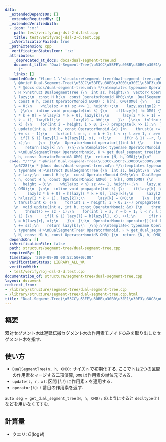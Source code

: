 ```yaml
---
data:
  _extendedDependsOn: []
  _extendedRequiredBy: []
  _extendedVerifiedWith:
  - icon: ':x:'
    path: test/verify/aoj-dsl-2-d.test.cpp
    title: test/verify/aoj-dsl-2-d.test.cpp
  _isVerificationFailed: true
  _pathExtension: cpp
  _verificationStatusIcon: ':x:'
  attributes:
    _deprecated_at_docs: docs/dual-segment-tree.md
    document_title: "Dual-Segment-Tree(\u53CC\u5BFE\u30BB\u30B0\u30E1\u30F3\u30C8\u6728\
      )"
    links: []
  bundledCode: "#line 1 \"structure/segment-tree/dual-segment-tree.cpp\"\n/**\n *\
    \ @brief Dual-Segment-Tree(\u53CC\u5BFE\u30BB\u30B0\u30E1\u30F3\u30C8\u6728)\n\
    \ * @docs docs/dual-segment-tree.md\n */\ntemplate< typename OperatorMonoid, typename\
    \ H >\nstruct DualSegmentTree {\n  int sz, height;\n  vector< OperatorMonoid >\
    \ lazy;\n  const H h;\n  const OperatorMonoid OM0;\n\n  DualSegmentTree(int n,\
    \ const H h, const OperatorMonoid &OM0) : h(h), OM0(OM0) {\n    sz = 1;\n    height\
    \ = 0;\n    while(sz < n) sz <<= 1, height++;\n    lazy.assign(2 * sz, OM0);\n\
    \  }\n\n  inline void propagate(int k) {\n    if(lazy[k] != OM0) {\n      lazy[2\
    \ * k + 0] = h(lazy[2 * k + 0], lazy[k]);\n      lazy[2 * k + 1] = h(lazy[2 *\
    \ k + 1], lazy[k]);\n      lazy[k] = OM0;\n    }\n  }\n\n  inline void thrust(int\
    \ k) {\n    for(int i = height; i > 0; i--) propagate(k >> i);\n  }\n\n  void\
    \ update(int a, int b, const OperatorMonoid &x) {\n    thrust(a += sz);\n    thrust(b\
    \ += sz - 1);\n    for(int l = a, r = b + 1; l < r; l >>= 1, r >>= 1) {\n    \
    \  if(l & 1) lazy[l] = h(lazy[l], x), ++l;\n      if(r & 1) --r, lazy[r] = h(lazy[r],\
    \ x);\n    }\n  }\n\n  OperatorMonoid operator[](int k) {\n    thrust(k += sz);\n\
    \    return lazy[k];\n  }\n};\n\ntemplate< typename OperatorMonoid, typename H\
    \ >\nDualSegmentTree< OperatorMonoid, H > get_dual_segment_tree(int N, const H&\
    \ h, const OperatorMonoid& OM0) {\n  return {N, h, OM0};\n}\n"
  code: "/**\n * @brief Dual-Segment-Tree(\u53CC\u5BFE\u30BB\u30B0\u30E1\u30F3\u30C8\
    \u6728)\n * @docs docs/dual-segment-tree.md\n */\ntemplate< typename OperatorMonoid,\
    \ typename H >\nstruct DualSegmentTree {\n  int sz, height;\n  vector< OperatorMonoid\
    \ > lazy;\n  const H h;\n  const OperatorMonoid OM0;\n\n  DualSegmentTree(int\
    \ n, const H h, const OperatorMonoid &OM0) : h(h), OM0(OM0) {\n    sz = 1;\n \
    \   height = 0;\n    while(sz < n) sz <<= 1, height++;\n    lazy.assign(2 * sz,\
    \ OM0);\n  }\n\n  inline void propagate(int k) {\n    if(lazy[k] != OM0) {\n \
    \     lazy[2 * k + 0] = h(lazy[2 * k + 0], lazy[k]);\n      lazy[2 * k + 1] =\
    \ h(lazy[2 * k + 1], lazy[k]);\n      lazy[k] = OM0;\n    }\n  }\n\n  inline void\
    \ thrust(int k) {\n    for(int i = height; i > 0; i--) propagate(k >> i);\n  }\n\
    \n  void update(int a, int b, const OperatorMonoid &x) {\n    thrust(a += sz);\n\
    \    thrust(b += sz - 1);\n    for(int l = a, r = b + 1; l < r; l >>= 1, r >>=\
    \ 1) {\n      if(l & 1) lazy[l] = h(lazy[l], x), ++l;\n      if(r & 1) --r, lazy[r]\
    \ = h(lazy[r], x);\n    }\n  }\n\n  OperatorMonoid operator[](int k) {\n    thrust(k\
    \ += sz);\n    return lazy[k];\n  }\n};\n\ntemplate< typename OperatorMonoid,\
    \ typename H >\nDualSegmentTree< OperatorMonoid, H > get_dual_segment_tree(int\
    \ N, const H& h, const OperatorMonoid& OM0) {\n  return {N, h, OM0};\n}\n"
  dependsOn: []
  isVerificationFile: false
  path: structure/segment-tree/dual-segment-tree.cpp
  requiredBy: []
  timestamp: '2020-09-08 00:52:50+09:00'
  verificationStatus: LIBRARY_ALL_WA
  verifiedWith:
  - test/verify/aoj-dsl-2-d.test.cpp
documentation_of: structure/segment-tree/dual-segment-tree.cpp
layout: document
redirect_from:
- /library/structure/segment-tree/dual-segment-tree.cpp
- /library/structure/segment-tree/dual-segment-tree.cpp.html
title: "Dual-Segment-Tree(\u53CC\u5BFE\u30BB\u30B0\u30E1\u30F3\u30C8\u6728)"
---
```

## 概要
双対セグメント木は遅延伝搬セグメント木の作用素モノイドのみを取り出したセグメント木を指す.

## 使い方

* `DualSegmentTree(n, h, OM0)`: サイズ `n` で初期化する. ここで `h` は2つの区間の作用素をマージする二項演算, `OM0` は作用素の単位元である.
* `update(l, r, x)`: 区間 $[l, r)$ に作用素 `x` を適用する.
* `operator[k]`: `k` 番目の作用素を返す.

`auto seg = get_dual_segment_tree(N, h, OM0);` のようにすると `decltype(h)` などを用いなくてすむ.

## 計算量

* クエリ: $O(\log N)$

